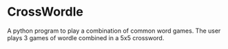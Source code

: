 # CrossWordle
A python program to play a combination of common word games. The user plays 3 games of wordle combined in a 5x5 crossword.
